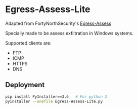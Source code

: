 # Egress-Assess-Lite

Adapted from FortyNorthSecurity's [Egress-Assess](https://github.com/FortyNorthSecurity/Egress-Assess)

Specially made to be assess exfiltration in Windows systems.

Supported clients are:
* FTP
* ICMP
* HTTPS
* DNS

## Deployment

```sh
pip install PyInstaller==3.6   # For python 2
pyinstaller --onefile Egress-Assess-Lite.py
```
